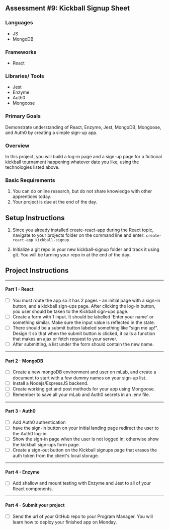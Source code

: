 ## Assessment #9: Kickball Signup Sheet

### Languages
- JS
- MongoDB

### Frameworks
- React

### Libraries/ Tools
- Jest
- Enzyme
- Auth0
- Mongoose

### Primary Goals
Demonstrate understanding of React, Enzyme, Jest, MongoDB, Mongoose, and Auth0 by creating a simple sign-up app.

### Overview
In this project, you will build a log-in page and a sign-up page for a fictional kickball tournament happening whatever date you like, using the technologies listed above.

### Basic Requirements
1. You can do online research, but do not share knowledge with other apprentices today.
2. Your project is due at the end of the day.

## Setup Instructions

1. Since you already installed create-react-app during the React topic, navigate to your projects folder on the command line and enter:
```create-react-app kickball-signup```

2. Initialize a git repo in your new  kickball-signup folder and track it using git.  You will be turning your repo in at the end of the day.

## Project Instructions

-----

#### Part 1 - React

- [ ] You must route the app so it has 2 pages - an initial page with a sign-in button, and a kickball sign-ups page. After clicking the log-in button, you user should be taken to the Kickball sign-ups page.
- [ ] Create a form with 1 input. It should be labelled 'Enter your name' or something similar. Make sure the input value is reflected in the state.
- [ ] There should be a submit button labeled something like "sign me up!".  Design it so that when the submit button is clicked, it calls a function that makes an ajax or fetch request to your server.
- [ ] After submitting, a list under the form should contain the new name.

-----

#### Part 2 - MongoDB

- [ ] Create a new mongoDB environment and user on mLab, and create a document to start with a few dummy names on your sign-up list.
- [ ] Install a Nodejs/ExpressJS backend.
- [ ] Create working get and post methods for your app using Mongoose.
- [ ] Remember to save all your mLab and Auth0 secrets in an .env file.

-----

#### Part 3 - Auth0

- [ ] Add Auth0 authentication
- [ ] have the sign-in button on your initial landing page redirect the user to the Auth0 log-in.
- [ ] Show the sign-in page when the user is not logged in; otherwise show the kickball sign-ups form page.
- [ ] Create a sign-out button on the Kickball signups page that erases the auth token from the client's local storage.

-----

#### Part 4 - Enzyme
- [ ] Add shallow and mount testing with Enzyme and Jest to all of your React components.

-----

#### Part 4 - Submit your project
- [ ] Send the url of your GitHub repo to your Program Manager. You will learn how to deploy your finished app on Monday.


